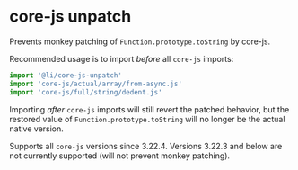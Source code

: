 # core-js unpatch

Prevents monkey patching of `Function.prototype.toString` by core-js.

Recommended usage is to import _before_ all `core-js` imports:

```ts
import '@li/core-js-unpatch'
import 'core-js/actual/array/from-async.js'
import 'core-js/full/string/dedent.js'
```

Importing _after_ `core-js` imports will still revert the patched behavior, but the restored value of `Function.prototype.toString` will no longer be the actual native version.

Supports all `core-js` versions since 3.22.4. Versions 3.22.3 and below are not currently supported (will not prevent monkey patching).
